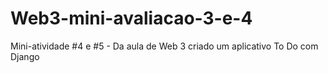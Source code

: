 # Web3-mini-avaliacao-3-e-4
Mini-atividade #4 e #5 - Da aula de Web 3 criado um aplicativo To Do com Django
